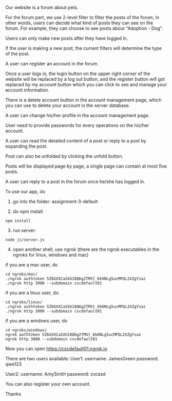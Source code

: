 Our website is a forum about pets.

For the forum part, we use 2-level filter to filter the posts of the forum, in other words, users can decide what kind of posts they can see on the forum. For example, they can choose to see posts about "Adoption - Dog".

Users can only make new posts after they have logged in.

If the user is making a new post, the current filters will determine the type of the post.

A user can register an account in the forum.

Once a user logs in, the login button on the upper right corner of the website will be replaced by a log out button, and the register button will got replaced by my account button which you can click to see and manage your account information.

There is a delete account button in the account management page, which you can use to delete your account in the server database.

A user can change his/her profile in the account management page.

User need to provide passwords for every operations on the his/her account.

A user can read the detailed content of a post or reply to a post by expanding the post.

Post can also be unfolded by clicking the unfold button.

Posts will be displayed page by page, a single page can contain at most five posts.

A user can reply to a post in the forum once he/she has logged in.

To use our app, do

1. go into the folder: assignment-3-default

2. do npm install
```
npm install
```

3. run server:

```
node js/server.js
```

4. open another shell, use ngrok (there are the ngrok executables in the ngroks for linux, windows and mac)

if you are a mac user, do
```
cd ngroks/mac/
./ngrok authtoken 5Z6GXXCaSXU18Q6g2TMSt_6k6NLg5ucMPQL2XZgYsaz
./ngrok http 3000 --subdomain cscdefault01
```

if you are a linux user, do
```
cd ngroks/linux/
./ngrok authtoken 5Z6GXXCaSXU18Q6g2TMSt_6k6NLg5ucMPQL2XZgYsaz
./ngrok http 3000 --subdomain cscdefault01
```

if you are a windows user, do
```
cd ngroks/windows/
ngrok authtoken 5Z6GXXCaSXU18Q6g2TMSt_6k6NLg5ucMPQL2XZgYsaz
ngrok http 3000 --subdomain cscdefault01
```
Now you can open https://cscdefault01.ngrok.io

There are two users available:
User1:
username: JamesGreen
password: qwe123

User2:
username: AmySmith
password: zxcasd

You can also register your own account.

Thanks
